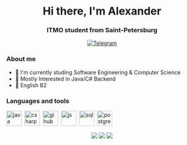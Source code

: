 <div id = "header" align = "center">
    <h1>Hi there, I'm Alexander</h1>
    <h3>ITMO student from Saint-Petersburg</h3>
    <a href="https://t.me/azhurpheel">
        <img src="https://img.shields.io/badge/Telegram-blue?style=for-the-badge&logo=telegram&logoColor=white" alt="Telegram"/>
    </a>
</div>

### About me
- 🦾 I'm currently studing Software Engineering & Computer Science
- 👀 Mostly Interested in Java/C# Backend
- 🍵 English B2 


### Languages and tools
<img src="https://cdn.jsdelivr.net/gh/devicons/devicon/icons/java/java-original-wordmark.svg" title="java" width="40" height ="40" />&nbsp;
<img src="https://cdn.jsdelivr.net/gh/devicons/devicon/icons/csharp/csharp-original.svg" title="csharp" width="40" height ="40" />&nbsp;
<img src="https://cdn.jsdelivr.net/gh/devicons/devicon/icons/github/github-original-wordmark.svg" title="gihub" width="40" height ="40" />&nbsp;
<img src="https://cdn.jsdelivr.net/gh/devicons/devicon/icons/javascript/javascript-original.svg" title="js" width="40" height ="40" />&nbsp;
<img src="https://cdn.jsdelivr.net/gh/devicons/devicon/icons/mysql/mysql-original-wordmark.svg" title="sql" width="40" height ="40" />&nbsp;
<img src="https://cdn.jsdelivr.net/gh/devicons/devicon@latest/icons/postgresql/postgresql-plain-wordmark.svg" title="postgres" width="40" height="40" />
          



<div id="stats" align="center">
    <img src="http://github-profile-summary-cards.vercel.app/api/cards/profile-details?username=azhur12&theme=default"/>
    <img src="http://github-profile-summary-cards.vercel.app/api/cards/repos-per-language?username=azhur12&theme=default"/>
    <img src="http://github-profile-summary-cards.vercel.app/api/cards/most-commit-language?username=azhur12&theme=default"/>
    
</div>






          
